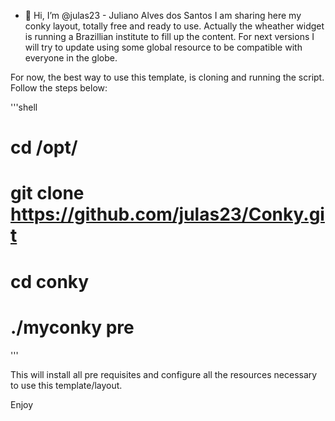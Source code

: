 - 👋 Hi, I’m @julas23 - Juliano Alves dos Santos
I am sharing here my conky layout, totally free and ready to use.
Actually the wheather widget is running a Brazillian institute to fill up the content.
For next versions I will try to update using some global resource to be compatible with everyone in the globe.


For now, the best way to use this template, is cloning and running the script. Follow the steps below:

'''shell
# cd /opt/
# git clone https://github.com/julas23/Conky.git
# cd conky
# ./myconky pre
'''

This will install all pre requisites and configure all the resources necessary to use this template/layout.


Enjoy
